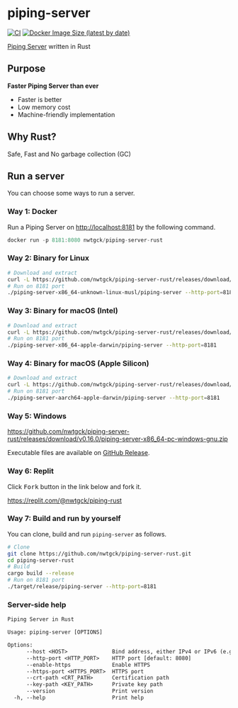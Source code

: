 # piping-server
[![CI](https://github.com/nwtgck/piping-server-rust/workflows/CI/badge.svg)](https://github.com/nwtgck/piping-server-rust/actions) [![Docker Image Size (latest by date)](https://img.shields.io/docker/image-size/nwtgck/piping-server-rust)](https://hub.docker.com/r/nwtgck/piping-server-rust)

[Piping Server](https://github.com/nwtgck/piping-server) written in Rust

## Purpose
**Faster Piping Server than ever**  

* Faster is better
* Low memory cost
* Machine-friendly implementation

## Why Rust?
Safe, Fast and No garbage collection (GC)

## Run a server
You can choose some ways to run a server.

### Way 1: Docker
Run a Piping Server on <http://localhost:8181> by the following command.

```rs
docker run -p 8181:8080 nwtgck/piping-server-rust
```

### Way 2: Binary for Linux

```bash
# Download and extract
curl -L https://github.com/nwtgck/piping-server-rust/releases/download/v0.16.0/piping-server-x86_64-unknown-linux-musl.tar.gz | tar xzf -
# Run on 8181 port
./piping-server-x86_64-unknown-linux-musl/piping-server --http-port=8181
```

### Way 3: Binary for macOS (Intel)

```bash
# Download and extract
curl -L https://github.com/nwtgck/piping-server-rust/releases/download/v0.16.0/piping-server-x86_64-apple-darwin.tar.gz | tar xzf -
# Run on 8181 port
./piping-server-x86_64-apple-darwin/piping-server --http-port=8181
```

### Way 4: Binary for macOS (Apple Silicon)

```bash
# Download and extract
curl -L https://github.com/nwtgck/piping-server-rust/releases/download/v0.16.0/piping-server-aarch64-apple-darwin.tar.gz | tar xzf -
# Run on 8181 port
./piping-server-aarch64-apple-darwin/piping-server --http-port=8181
```

### Way 5: Windows

<https://github.com/nwtgck/piping-server-rust/releases/download/v0.16.0/piping-server-x86_64-pc-windows-gnu.zip>  

Executable files are available on [GitHub Release](https://github.com/nwtgck/piping-server-rust/releases).

### Way 6: Replit

Click <kbd>Fork</kbd> button in the link below and fork it.

<https://replit.com/@nwtgck/piping-rust>

### Way 7: Build and run by yourself
You can clone, build and run `piping-server` as follows.

```bash
# Clone
git clone https://github.com/nwtgck/piping-server-rust.git
cd piping-server-rust
# Build
cargo build --release
# Run on 8181 port
./target/release/piping-server --http-port=8181
```

### Server-side help

```txt
Piping Server in Rust

Usage: piping-server [OPTIONS]

Options:
      --host <HOST>              Bind address, either IPv4 or IPv6 (e.g. 127.0.0.1, ::1) [default: 0.0.0.0]
      --http-port <HTTP_PORT>    HTTP port [default: 8080]
      --enable-https             Enable HTTPS
      --https-port <HTTPS_PORT>  HTTPS port
      --crt-path <CRT_PATH>      Certification path
      --key-path <KEY_PATH>      Private key path
      --version                  Print version
  -h, --help                     Print help
```
